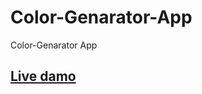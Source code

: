 # Color-Genarator-App
Color-Genarator App

## [Live damo](https://coder-rakibul.github.io/Color-Genarator-App/)
